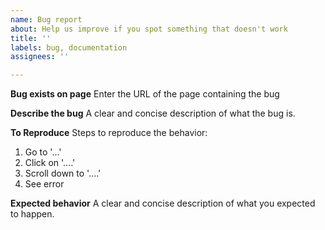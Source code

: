 ```yaml
---
name: Bug report
about: Help us improve if you spot something that doesn't work
title: ''
labels: bug, documentation
assignees: ''

---
```


**Bug exists on page**
Enter the URL of the page containing the bug

**Describe the bug**
A clear and concise description of what the bug is.

**To Reproduce**
Steps to reproduce the behavior:
1. Go to '...'
2. Click on '....'
3. Scroll down to '....'
4. See error

**Expected behavior**
A clear and concise description of what you expected to happen.
